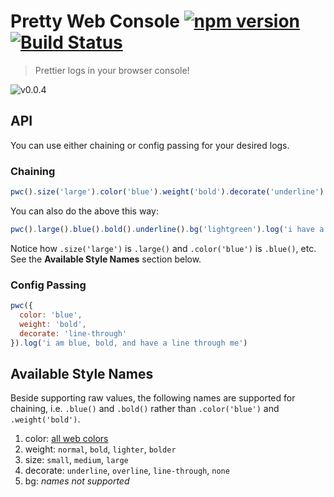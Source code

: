 # Pretty Web Console [![npm version](https://badge.fury.io/js/pretty-web-console.svg)](https://badge.fury.io/js/pretty-web-console) [![Build Status](https://travis-ci.org/bbmoz/pretty-web-console.svg)](https://travis-ci.org/bbmoz/pretty-web-console)

> Prettier logs in your browser console!

![v0.0.4](/media/v0.0.4.png)

## API

You can use either chaining or config passing for your desired logs.

### Chaining

```javascript
pwc().size('large').color('blue').weight('bold').decorate('underline').bg('lightgreen').log('i have a light green background, i am large and blue, and i am underlined')
```

You can also do the above this way:

```javascript
pwc().large().blue().bold().underline().bg('lightgreen').log('i have a light green background, i am large and blue, and i am underlined')
```

Notice how `.size('large')` is `.large()` and `.color('blue')` is `.blue()`, etc. See the **Available Style Names** section below.

### Config Passing

```javascript
pwc({
  color: 'blue',
  weight: 'bold',
  decorate: 'line-through'
}).log('i am blue, bold, and have a line through me')
```

## Available Style Names
Beside supporting raw values, the following names are supported for chaining, i.e. `.blue()` and `.bold()` rather than `.color('blue')` and `.weight('bold')`.

1. color: [all web colors](https://en.wikipedia.org/wiki/Web_colors#HTML_color_names)
1. weight: `normal`, `bold`, `lighter`, `bolder`
1. size: `small`, `medium`, `large`
1. decorate: `underline`, `overline`, `line-through`, `none`
1. bg: *names not supported*
